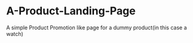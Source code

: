# A-Product-Landing-Page
A simple Product Promotion like page for a dummy product(in this case a watch)
